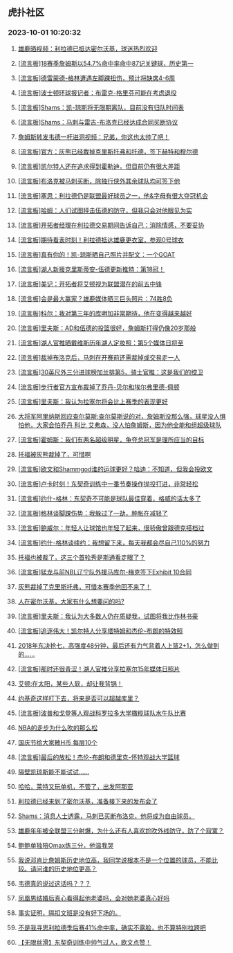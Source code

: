 ## 虎扑社区 
### 2023-10-01 10:20:32

1. [雄鹿晒视频：利拉德已抵达密尔沃基，球迷热烈欢迎](https://bbs.hupu.com/62291472.html)

2. [[流言板]18赛季詹姆斯以54.7%命中率命中87记关键球，历史第一](https://bbs.hupu.com/62292328.html)

3. [[流言板]德雷蒙德-格林遭遇左脚踝扭伤，预计将缺席4-6周](https://bbs.hupu.com/62291145.html)

4. [[流言板]波士顿环球报记者：布雷克-格里芬可能在考虑退役](https://bbs.hupu.com/62291617.html)

5. [[流言板]Shams：凯-琼斯将无限期离队，目前没有归队时间表](https://bbs.hupu.com/62291215.html)

6. [[流言板]Shams：马刺与雷吉-布洛克已经达成合同买断协议](https://bbs.hupu.com/62291207.html)

7. [詹姆斯转发韦德一杆进洞视频：兄弟，你这也太帅了吧！](https://bbs.hupu.com/62291447.html)

8. [[流言板]官方：灰熊已经裁掉克里斯托弗和托德，签下赫特和穆尔德](https://bbs.hupu.com/62291289.html)

9. [[流言板]凯尔特人还在追求得到霍勒迪，但目前仍有很大差距](https://bbs.hupu.com/62291443.html)

10. [[流言板]布洛克被马刺买断，除独行侠外其余球队均可签下他](https://bbs.hupu.com/62291438.html)

11. [[流言板]塞思：利拉德仍是联盟最好球员之一，他&字母有很大夺冠机会](https://bbs.hupu.com/62291510.html)

12. [[流言板]哈姆：人们试图抨击伍德的防守，但我只会对他眼见为实](https://bbs.hupu.com/62292033.html)

13. [[流言板]开拓者经理在利拉德交易期间告诉自己：消除情感，不要妥协](https://bbs.hupu.com/62289401.html)

14. [[流言板]期待看表时刻！利拉德抵达雄鹿更衣室，参观0号球衣](https://bbs.hupu.com/62292076.html)

15. [[流言板]真有你的！凯-琼斯晒自己照片并配文：一个GOAT](https://bbs.hupu.com/62289066.html)

16. [[流言板]湖人新援克里斯蒂安-伍德更新推特：第18冠！](https://bbs.hupu.com/62291186.html)

17. [[流言板]美记：开拓者将艾顿视为联盟潜在的前五中锋](https://bbs.hupu.com/62288950.html)

18. [[流言板]会是最大赢家？雄鹿媒体晒三巨头照片：74胜8负](https://bbs.hupu.com/62292217.html)

19. [[流言板]科尔：我对第三年的库明加非常期待，他在变得越来越好](https://bbs.hupu.com/62291613.html)

20. [[流言板]里夫斯：AD和伍德的投篮很好，詹姆斯打得仍像20岁那般](https://bbs.hupu.com/62291602.html)

21. [[流言板]湖人官推晒戴维斯历年湖人定妆照：第5个媒体日将至](https://bbs.hupu.com/62291203.html)

22. [[流言板]裁掉布洛克后，马刺在开赛前还需裁掉或交易走一人](https://bbs.hupu.com/62291564.html)

23. [[流言板]30英尺外三分进球榜加兰排第5，骑士官推：这是我们的控卫](https://bbs.hupu.com/62291306.html)

24. [[流言板]步行者官方宣布裁掉了乔丹-贝尔和埃尔弗里德-佩顿](https://bbs.hupu.com/62291371.html)

25. [[流言板]里夫斯：我认为拉塞尔将会比上赛季的表现更好](https://bbs.hupu.com/62291934.html)

26. [大将军阿里纳斯回应查尔莫斯:查尔莫斯说的对，詹姆斯没那么强，球星没人惧怕他，大家会怕乔丹 科比 艾弗森，没人怕詹姆斯，因为他全能和组超级球队](https://bbs.hupu.com/62292017.html)

27. [[流言板]霍姆斯：我们有两名超级明星，争夺总冠军是理所应当的目标](https://bbs.hupu.com/62291693.html)

28. [托福被灰熊裁掉了，可惜啊](https://bbs.hupu.com/62291265.html)

29. [[流言板]欧文和Shammgod谁的运球更好？哈迪：不知道，但我会投欧文](https://bbs.hupu.com/62292255.html)

30. [[流言板]卢卡时刻！东契奇训练中一番节奏操作抛投打进，非常轻松](https://bbs.hupu.com/62292120.html)

31. [[流言板]约什-格林：东契奇不可能是球队最佳穿着，格威的话太多了](https://bbs.hupu.com/62292387.html)

32. [[流言板]格林谈脚踝伤势：我躲过了一劫，肿胀在减轻了](https://bbs.hupu.com/62291158.html)

33. [[流言板]鲍威尔：年轻人让球馆也年轻了起来，很骄傲曾跟德克搭档过](https://bbs.hupu.com/62291929.html)

34. [[流言板]约什-格林谈续约：我想留下来，每天我都会尽自己110%的努力](https://bbs.hupu.com/62291784.html)

35. [托福也被裁了，这三个首轮秀是斯通看走眼了？](https://bbs.hupu.com/62291794.html)

36. [[流言板]猛龙与前NBL辽宁队外援马库尔-梅克签下Exhibit 10合同](https://bbs.hupu.com/62291518.html)

37. [灰熊裁掉了克里斯托弗，可惜本赛季他回不来了！](https://bbs.hupu.com/62291361.html)

38. [人在密尔沃基，大家有什么想要问的吗?](https://bbs.hupu.com/62292339.html)

39. [[流言板]里夫斯：我认为大多数人仍在质疑我，试图将我比作林书豪](https://bbs.hupu.com/62284885.html)

40. [[流言板]追逐伟大！凯尔特人分享塔特姆和杰伦-布朗的特效照](https://bbs.hupu.com/62291257.html)

41. [2018年东决抢七，高强度48分钟，最后还有力气背着人上篮2+1，怎么做到的……](https://bbs.hupu.com/62291899.html)

42. [[流言板]那时还很青涩！湖人官推分享拉塞尔15年媒体日照片](https://bbs.hupu.com/62291224.html)

43. [艾顿:在太阳，某些人软，却让我背锅！](https://bbs.hupu.com/62291561.html)

44. [约基奇这样打下去，将来是否可以超越库里？](https://bbs.hupu.com/62291521.html)

45. [[流言板]波普和戈登等人观战科罗拉多大学橄榄球队水牛队比赛](https://bbs.hupu.com/62291567.html)

46. [NBA的走步为什么吹的那么松](https://bbs.hupu.com/62292135.html)

47. [国庆节给大家散H币 每层10个](https://bbs.hupu.com/62291943.html)

48. [[流言板]最后的放松！杰伦-布朗和德里克-怀特观战大学篮球](https://bbs.hupu.com/62291334.html)

49. [隔壁凯琼斯能不能试试……](https://bbs.hupu.com/62291586.html)

50. [哈哈，莱特又玩单机，不管了，出发阿那亚](https://bbs.hupu.com/62292045.html)

51. [利拉德已经来到了密尔沃基，准备接下来的发布会了](https://bbs.hupu.com/62291500.html)

52. [Shams：消息人士透露，马刺已买断布洛克，他将成为自由球员。 ​​​](https://bbs.hupu.com/62291793.html)

53. [雄鹿年年被全联盟三分射爆，为什么还有人喜欢尬吹外线防守，防了个寂寞？](https://bbs.hupu.com/62292173.html)

54. [鲍鲍单独陪Omax练三分，他温我哭](https://bbs.hupu.com/62291637.html)

55. [我说邓肯比詹姆斯历史地位高，我同学说根本不是一个位置的球员，不能比较。请问谁的历史地位更高？](https://bbs.hupu.com/62291926.html)

56. [韦德真的说过这话吗？？？](https://bbs.hupu.com/62291706.html)

57. [凤凰男结婚后真心看得起他老婆吗，会对她老婆真心好吗](https://bbs.hupu.com/62291981.html)

58. [事实证明，隔扣文班是没有好下场的。](https://bbs.hupu.com/62292242.html)

59. [不是我寻思利拉德季后赛41%命中率，确实不露脸，也不算特别拉跨吧](https://bbs.hupu.com/62292430.html)

60. [【无限丝滑】东契奇训练中帅气过人，欧文点赞！](https://bbs.hupu.com/62291835.html)

